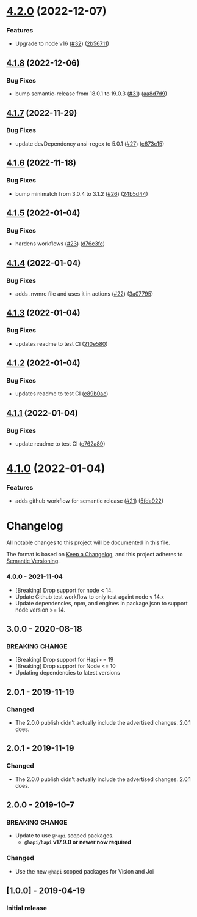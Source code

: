 # [4.2.0](https://github.com/expediagroup/catalyst-render/compare/v4.1.8...v4.2.0) (2022-12-07)


### Features

* Upgrade to node v16 ([#32](https://github.com/expediagroup/catalyst-render/issues/32)) ([2b56711](https://github.com/expediagroup/catalyst-render/commit/2b56711151ecd698494831e8ef73d4209e4ce1a0))

## [4.1.8](https://github.com/expediagroup/catalyst-render/compare/v4.1.7...v4.1.8) (2022-12-06)


### Bug Fixes

* bump semantic-release from 18.0.1 to 19.0.3 ([#31](https://github.com/expediagroup/catalyst-render/issues/31)) ([aa8d7d9](https://github.com/expediagroup/catalyst-render/commit/aa8d7d9dd2963afc0f9174dff4b9a9a10ef15324))

## [4.1.7](https://github.com/expediagroup/catalyst-render/compare/v4.1.6...v4.1.7) (2022-11-29)


### Bug Fixes

* update devDependency ansi-regex to 5.0.1 ([#27](https://github.com/expediagroup/catalyst-render/issues/27)) ([c673c15](https://github.com/expediagroup/catalyst-render/commit/c673c15148e1d17f1bbf75d9ea55531df81bdefe))

## [4.1.6](https://github.com/expediagroup/catalyst-render/compare/v4.1.5...v4.1.6) (2022-11-18)


### Bug Fixes

* bump minimatch from 3.0.4 to 3.1.2 ([#26](https://github.com/expediagroup/catalyst-render/issues/26)) ([24b5d44](https://github.com/expediagroup/catalyst-render/commit/24b5d44e4eab26f8dd56acc55b222a0f228ea773))

## [4.1.5](https://github.com/expediagroup/catalyst-render/compare/v4.1.4...v4.1.5) (2022-01-04)


### Bug Fixes

* hardens workflows ([#23](https://github.com/expediagroup/catalyst-render/issues/23)) ([d76c3fc](https://github.com/expediagroup/catalyst-render/commit/d76c3fc3b53efeff1a9807a88986ae2b3576a77c))

## [4.1.4](https://github.com/expediagroup/catalyst-render/compare/v4.1.3...v4.1.4) (2022-01-04)


### Bug Fixes

* adds .nvmrc file and uses it in actions ([#22](https://github.com/expediagroup/catalyst-render/issues/22)) ([3a07795](https://github.com/expediagroup/catalyst-render/commit/3a077957bd6aff9ed9f9132d8399de39e36324fa))

## [4.1.3](https://github.com/expediagroup/catalyst-render/compare/v4.1.2...v4.1.3) (2022-01-04)


### Bug Fixes

* updates readme to test CI ([210e580](https://github.com/expediagroup/catalyst-render/commit/210e580ee0d786805e579d7e957ea730de089353))

## [4.1.2](https://github.com/expediagroup/catalyst-render/compare/v4.1.1...v4.1.2) (2022-01-04)


### Bug Fixes

* updates readme to test CI ([c89b0ac](https://github.com/expediagroup/catalyst-render/commit/c89b0ac3591c3cdff09813f1a8b7fc1f57234554))

## [4.1.1](https://github.com/expediagroup/catalyst-render/compare/v4.1.0...v4.1.1) (2022-01-04)


### Bug Fixes

* update readme to test CI ([c762a89](https://github.com/expediagroup/catalyst-render/commit/c762a898e253e1a0062d36ec36eda3eb78d048d6))

# [4.1.0](https://github.com/expediagroup/catalyst-render/compare/v4.0.0...v4.1.0) (2022-01-04)


### Features

* adds github workflow for semantic release ([#21](https://github.com/expediagroup/catalyst-render/issues/21)) ([5fda922](https://github.com/expediagroup/catalyst-render/commit/5fda9227956001cd0182a5ee0b28a3a01b4386b2))

# Changelog
All notable changes to this project will be documented in this file.

The format is based on [Keep a Changelog](https://keepachangelog.com/en/1.0.0/),
and this project adheres to [Semantic Versioning](https://semver.org/spec/v2.0.0.html).

### 4.0.0 - 2021-11-04

- [Breaking] Drop support for node < 14.
- Update Github test workflow to only test againt node v 14.x
- Update dependencies, npm, and engines in package.json to support node version >= 14.
## 3.0.0 - 2020-08-18
### BREAKING CHANGE
- [Breaking] Drop support for Hapi <= 19
- [Breaking] Drop support for Node <= 10
- Updating dependencies to latest versions

## 2.0.1 - 2019-11-19
### Changed
- The 2.0.0 publish didn't actually include the advertised changes. 2.0.1 does.

## 2.0.1 - 2019-11-19
### Changed
- The 2.0.0 publish didn't actually include the advertised changes. 2.0.1 does.

## 2.0.0 - 2019-10-7
### BREAKING CHANGE
- Update to use `@hapi` scoped packages.
    - **`@hapi/hapi` v17.9.0 or newer now required**

### Changed
- Use the new `@hapi` scoped packages for Vision and Joi

## [1.0.0] - 2019-04-19
### Initial release
